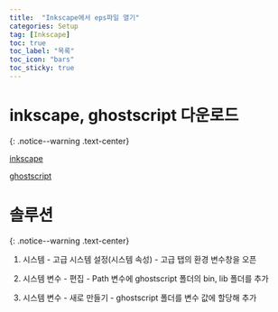 ```yaml
---
title:  "Inkscape에서 eps파일 열기"
categories: Setup
tag: [Inkscape]
toc: true
toc_label: "목록"
toc_icon: "bars"
toc_sticky: true
---
```


# inkscape, ghostscript 다운로드
{: .notice--warning .text-center}

[inkscape](https://apps.microsoft.com/detail/9pd9bhglfc7h?hl=ko-kr&gl=KR)

[ghostscript](https://www.ghostscript.com/releases/gsdnld.html)

# 솔루션
{: .notice--warning .text-center}

1. 시스템 - 고급 시스템 설정(시스템 속성) - 고급 탭의 환경 변수창을 오픈

2. 시스템 변수 - 편집 - Path 변수에 ghostscript 폴더의 bin, lib 폴더를 추가

3. 시스템 변수 - 새로 만들기 - ghostscript 폴더를 변수 값에 할당해 추가
